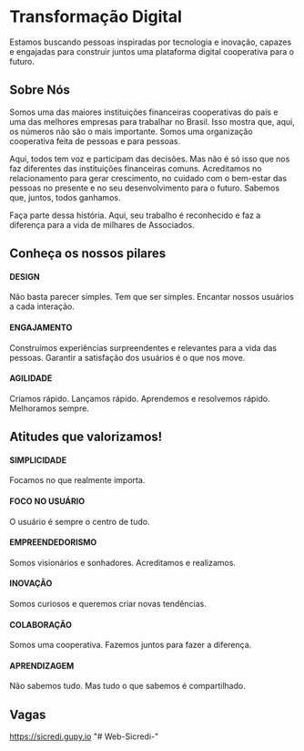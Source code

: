 # Transformação Digital

Estamos buscando pessoas inspiradas por tecnologia e inovação, capazes e engajadas para construir juntos uma plataforma digital cooperativa para o futuro.

## Sobre Nós

Somos uma das maiores instituições financeiras cooperativas do país e uma das melhores empresas para trabalhar no Brasil. Isso mostra que, aqui, os números não são o mais importante. Somos uma organização cooperativa feita de pessoas e para pessoas.​

Aqui, todos tem voz e participam das decisões. Mas não é só isso que nos faz diferentes das instituições financeiras comuns. Acreditamos no relacionamento para gerar crescimento, no cuidado com o bem-estar das pessoas no presente e no seu desenvolvimento para o futuro. Sabemos que, juntos, todos ganhamos.

Faça parte dessa história. Aqui, seu trabalho é reconhecido e faz a diferença para a vida de milhares de Associados.

## Conheça os nossos pilares

#### DESIGN

Não basta parecer simples. Tem que ser simples. Encantar nossos usuários a cada interação.

#### ENGAJAMENTO

Construímos experiências surpreendentes e relevantes para a vida das pessoas. Garantir a satisfação dos usuários é o que nos move.

#### AGILIDADE

Criamos rápido. Lançamos rápido. Aprendemos e resolvemos rápido. Melhoramos sempre.

## Atitudes que valorizamos!

#### SIMPLICIDADE

Focamos no que realmente importa.

#### FOCO NO USUÁRIO

O usuário é sempre o centro de tudo.

#### EMPREENDEDORISMO

Somos visionários e sonhadores. 
Acreditamos e realizamos.

#### INOVAÇÃO

Somos curiosos e queremos criar novas tendências.

#### COLABORAÇÃO

Somos uma cooperativa.
Fazemos juntos para fazer a diferença.

#### APRENDIZAGEM

Não sabemos tudo.
Mas tudo o que sabemos é compartilhado.

## Vagas
https://sicredi.gupy.io
"# Web-Sicredi-"  
